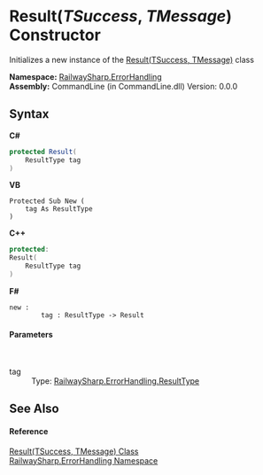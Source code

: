 # Result(*TSuccess*, *TMessage*) Constructor 
 

Initializes a new instance of the <a href="T_RailwaySharp_ErrorHandling_Result_2">Result(TSuccess, TMessage)</a> class

**Namespace:**&nbsp;<a href="N_RailwaySharp_ErrorHandling">RailwaySharp.ErrorHandling</a><br />**Assembly:**&nbsp;CommandLine (in CommandLine.dll) Version: 0.0.0

## Syntax

**C#**<br />
``` C#
protected Result(
	ResultType tag
)
```

**VB**<br />
``` VB
Protected Sub New ( 
	tag As ResultType
)
```

**C++**<br />
``` C++
protected:
Result(
	ResultType tag
)
```

**F#**<br />
``` F#
new : 
        tag : ResultType -> Result
```


#### Parameters
&nbsp;<dl><dt>tag</dt><dd>Type: <a href="T_RailwaySharp_ErrorHandling_ResultType">RailwaySharp.ErrorHandling.ResultType</a><br /></dd></dl>

## See Also


#### Reference
<a href="T_RailwaySharp_ErrorHandling_Result_2">Result(TSuccess, TMessage) Class</a><br /><a href="N_RailwaySharp_ErrorHandling">RailwaySharp.ErrorHandling Namespace</a><br />
